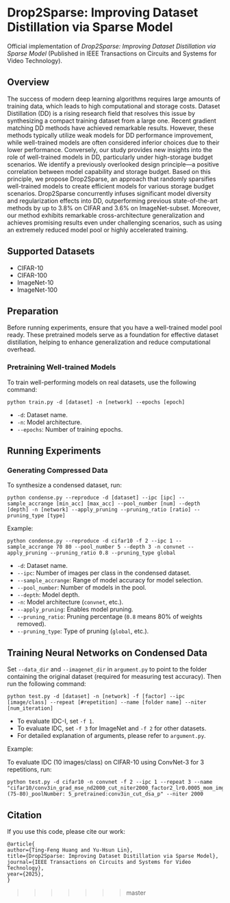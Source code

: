 # Drop2Sparse: Improving Dataset Distillation via Sparse Model

Official implementation of *Drop2Sparse: Improving Dataset Distillation via Sparse Model* (Published in IEEE Transactions on Circuits and Systems for Video Technology).

## Overview

The success of modern deep learning algorithms requires large amounts of training data, which leads to high computational and storage costs. Dataset Distillation (DD) is a rising research field that resolves this issue by synthesizing a compact training dataset from a large one. Recent gradient matching DD methods have achieved remarkable results. However, these methods typically utilize weak models for DD performance improvement, while well-trained models are often considered inferior choices due to their lower performance. Conversely, our study provides new insights into the role of well-trained models in DD, particularly under high-storage budget scenarios. We identify a previously overlooked design principle—a positive correlation between model capability and storage budget. Based on this principle, we propose Drop2Sparse, an approach that randomly sparsifies well-trained models to create efficient models for various storage budget scenarios. Drop2Sparse concurrently infuses significant model diversity and regularization effects into DD, outperforming previous state-of-the-art methods by up to 3.8% on CIFAR and 3.6% on ImageNet-subset. Moreover, our method exhibits remarkable cross-architecture generalization and achieves promising results even under challenging scenarios, such as using an extremely reduced model pool or highly accelerated training.

## Supported Datasets

- CIFAR-10
- CIFAR-100
- ImageNet-10
- ImageNet-100

## Preparation

Before running experiments, ensure that you have a well-trained model pool ready. These pretrained models serve as a foundation for effective dataset distillation, helping to enhance generalization and reduce computational overhead.

### Pretraining Well-trained Models

To train well-performing models on real datasets, use the following command:

```
python train.py -d [dataset] -n [network] --epochs [epoch]
```

- `-d`: Dataset name.
- `-n`: Model architecture.
- `--epochs`: Number of training epochs.

## Running Experiments

### Generating Compressed Data

To synthesize a condensed dataset, run:

```
python condense.py --reproduce -d [dataset] --ipc [ipc] --sample_accrange [min_acc] [max_acc] --pool_number [num] --depth [depth] -n [network] --apply_pruning --pruning_ratio [ratio] --pruning_type [type]
```

Example:

```
python condense.py --reproduce -d cifar10 -f 2 --ipc 1 --sample_accrange 70 80 --pool_number 5 --depth 3 -n convnet --apply_pruning --pruning_ratio 0.8 --pruning_type global
```

- `-d`: Dataset name.
- `--ipc`: Number of images per class in the condensed dataset.
- `--sample_accrange`: Range of model accuracy for model selection.
- `--pool_number`: Number of models in the pool.
- `--depth`: Model depth.
- `-n`: Model architecture (`convnet`, etc.).
- `--apply_pruning`: Enables model pruning.
- `--pruning_ratio`: Pruning percentage (`0.8` means 80% of weights removed).
- `--pruning_type`: Type of pruning (`global`, etc.).

## Training Neural Networks on Condensed Data

Set `--data_dir` and `--imagenet_dir` in `argument.py` to point to the folder containing the original dataset (required for measuring test accuracy). Then run the following command:

```
python test.py -d [dataset] -n [network] -f [factor] --ipc [image/class] --repeat [#repetition] --name [folder name] --niter [num_iteration]
```

- To evaluate IDC-I, set `-f 1`.
- To evaluate IDC, set `-f 3` for ImageNet and `-f 2` for other datasets.
- For detailed explanation of arguments, please refer to `argument.py`.

Example:

To evaluate IDC (10 images/class) on CIFAR-10 using ConvNet-3 for 3 repetitions, run:

```
python test.py -d cifar10 -n convnet -f 2 --ipc 1 --repeat 3 --name "cifar10/conv3in_grad_mse_nd2000_cut_niter2000_factor2_lr0.0005_mom_img0.5_mix_ipc:1_sample_accrange:(75-80)_poolNumber: 5_pretrained:conv3in_cut_dsa_p" --niter 2000
```

## Citation

If you use this code, please cite our work:

```
@article{
author={Ting-Feng Huang and Yu-Hsun Lin},
title={Drop2Sparse: Improving Dataset Distillation via Sparse Model},
journal={IEEE Transactions on Circuits and Systems for Video Technology},
year={2025},
}
```

>>>>>>> master
